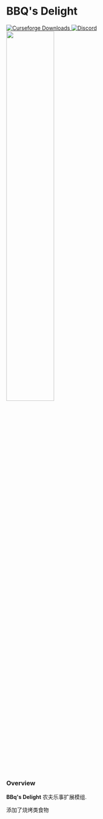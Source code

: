 # BBQ's Delight

<a href="https://www.curseforge.com/minecraft/mc-mods/farmers-delight">
  <img src="http://cf.way2muchnoise.eu/full_398521_downloads.svg" alt="Curseforge Downloads">
</a>
<a href="https://discord.gg/eFsz5SK">
  <img alt="Discord" src="https://img.shields.io/discord/734511833947439156?color=brightgreen&label=Discord">
</a>
<br>
<img src="https://i.imgur.com/aDELzhM.png" width="50%">

### Overview

**BBq's Delight** 
农夫乐事扩展模组.

添加了烧烤类食物
